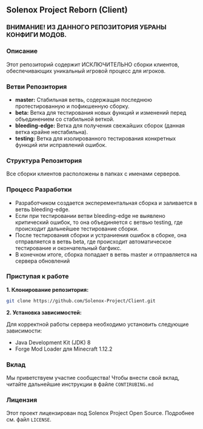 ## Solenox Project Reborn (Client)

### ВНИМАНИЕ! ИЗ ДАННОГО РЕПОЗИТОРИЯ УБРАНЫ КОНФИГИ МОДОВ.

### Описание

Этот репозиторий содержит ИСКЛЮЧИТЕЛЬНО сборки клиентов, обеспечивающих уникальный игровой процесс для игроков.
### Ветви Репозитория

* **master:** Стабильная ветвь, содержащая последнюю протестированную и пофикшенную сборку.
* **beta:** Ветка для тестирования новых функций и изменений перед объединением со стабильной веткой.
* **bleeding-edge:** Ветка для получения свежайших сборок (данная ветка крайне нестабильна).
* **testing:** Ветка для изолированного тестирования конкретных функций или исправлений ошибок.

### Структура Репозитория
Все сборки клиентов расположены в папках с именами серверов.

### Процесс Разработки

* Разработчиком создается эксперементальная сборка и заливается в ветвь bleeding-edge.
* Если при тестировании ветви bleeding-edge не выявлено критический ошибок, то она объединяется с ветвью testing, где происходит дальнейшее тестирование сборки.
* После тестирования сборки и устраниения ошибок в сборке, она отправляется в ветвь beta, где происходит автоматическое тестирование и окончательный багфикс.
* В конечном итоге, сборка попадает в ветвь master и отправляется на сервера обновлений     

### Приступая к работе

**1. Клонирование репозитория:**

```bash
git clone https://github.com/Solenox-Project/Client.git
```

**2. Установка зависимостей:**

Для корректной работы сервера необходимо установить следующие зависимости:

* Java Development Kit (JDK) 8
* Forge Mod Loader для Minecraft 1.12.2


### Вклад

Мы приветствуем участие сообщества! Чтобы внести свой вклад, читайте дальнейшие инструкции в файле `CONTIRUBING.md`

### Лицензия

Этот проект лицензирован под Solenox Project Open Source. Подробнее см. файл `LICENSE`.
